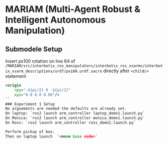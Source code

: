 # MARIAM (Multi-Agent Robust & Intelligent Autonomous Manipulation)

## Submodele Setup
Insert px100 rotation on line 64 of  `/MARIAM/src/interbotix_ros_manipulators/interbotix_ros_xsarms/interbotix_xsarm_descriptions/urdf/px100.urdf.xacro` directly after `<child/>` statement
```xml
<origin
    rpy="-${pi/2} 0 -${pi/2}"
    xyz="0.0 0.0 0.06"/> 
``
### Experiment 1 Setup
No arguements are needed the defaults are already set.
On laptop: `ros2 launch arm_controller laptop_demo1.launch.py`
On Monica: `ros2 launch arm_controller monica_demo1.launch.py`
On Ross: `ros2 launch arm_controller ross_demo1.launch.py`

Perform pickup of box.
Then on laptop launch  `<move base node>`